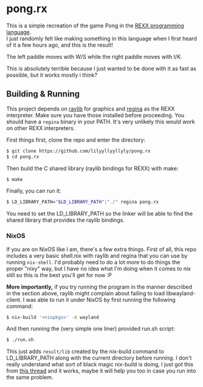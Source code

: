 # pong.rx
This is a simple recreation of the game Pong in the [REXX programming language](https://en.wikipedia.org/wiki/Rexx). <br>
I just randomly felt like making something in this language when I first heard of it a few hours ago, and this is the result!

The left paddle moves with W/S while the right paddle moves with I/K.

This is absolutely terrible because I just wanted to be done with it as fast as possible, but it works mostly i think?

## Building & Running
This project depends on [raylib](https://github.com/raysan5/raylib) for graphics and [regina](https://regina-rexx.sourceforge.io/) as the REXX interpreter.
Make sure you have those installed before proceeding. You should have a `regina` binary in your PATH. It's very unlikely this would work on other REXX interpreters.

First things first, clone the repo and enter the directory:
```bash
$ git clone https://github.com/lilyyllyyllyly/pong.rx
$ cd pong.rx
```
Then build the C shared library (raylib bindings for REXX) with make:
```bash
$ make
```
Finally, you can run it:
```bash
$ LD_LIBRARY_PATH="$LD_LIBRARY_PATH":"./" regina pong.rx
```
You need to set the LD_LIBRARY_PATH so the linker will be able to find the shared library that provides the raylib bindings.

### NixOS
If you are on NixOS like I am, there's a few extra things. First of all, this repo includes a very basic shell.nix with raylib and regina
that you can use by running `nix-shell`. I'd probably need to do a lot more to do things the proper "nixy" way, but I have no idea what I'm
doing when it comes to nix still so this is the best you'll get for now :P

**More importantly,** if you try running the program in the manner described in the section above, raylib might complain about failing to load libwayland-client.
I was able to run it under NixOS by first running the following command:
```bash
$ nix-build '<nixpkgs>' -A wayland
```
And then running the (very simple one liner) provided run.sh script:
```bash
$ ./run.sh
```
This just adds `result/lib` created by the nix-build command to LD_LIBRARY_PATH along with the current directory before running.
I don't really understand what sort of black magic nix-build is doing, I just got this from [this thread](https://discourse.nixos.org/t/raylib-games-failed-to-load-libwayland-client/45722)
and it works, maybe it will help you too in case you run into the same problem.
